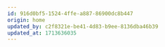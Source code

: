 ```yaml
---
id: 916d0bf5-1524-4ffe-a887-86900dc8b447
origin: home
updated_by: c2f8321e-be41-4d83-b9ee-8136dba46b39
updated_at: 1713636035
---
```

